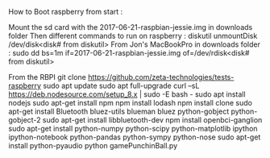 How to Boot raspberry from start :Mount the sd card with the 2017-06-21-raspbian-jessie.img in downloads folderThen different commands to run on raspberry :diskutil unmountDisk /dev/disk<disk# from diskutil>From Jon's MacBookPro in downloads folder :sudo dd bs=1m if=2017-06-21-raspbian-jessie.img of=/dev/rdisk<disk# from diskutil>From the RBPIgit clone https://github.com/zeta-technologies/tests-raspberrysudo apt updatesudo apt full-upgradecurl –sL https://deb.nodesource.com/setup_8.x | sudo -E bash -sudo apt install nodejssudo apt-get install npmnpm install lodashnpm install clonesudo apt-get install Bluetooth bluez-utils blueman bluez python-gobject python-gobject-2sudo apt-get install libbluetooth-devnpm install openbci-ganglionsudo apt-get install python-numpy python-scipy python-matplotlib ipython ipython-notebook python-pandas python-sympy python-nosesudo apt-get install python-pyaudiopython gamePunchinBall.py